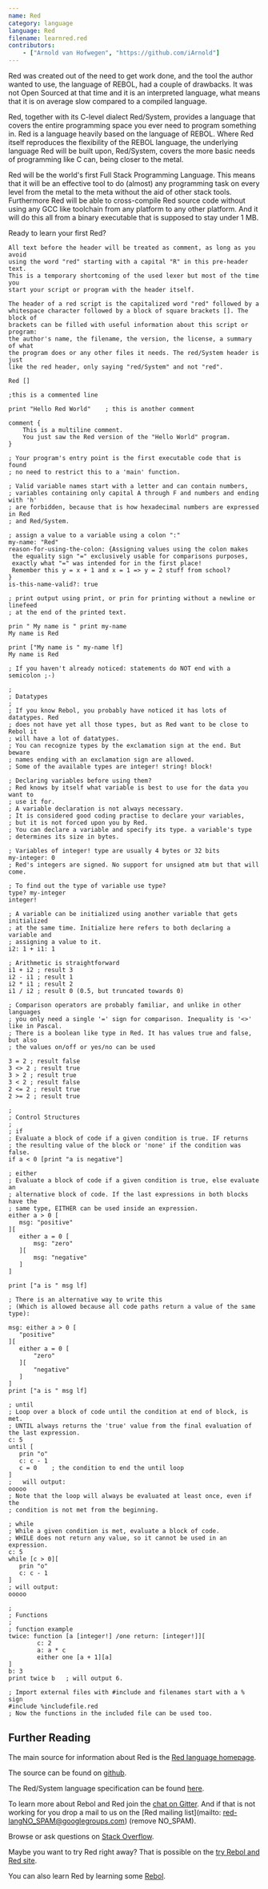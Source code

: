```yaml
---
name: Red
category: language
language: Red
filename: learnred.red
contributors:
    - ["Arnold van Hofwegen", "https://github.com/iArnold"]
---
```



Red was created out of the need to get work done, and the tool the author wanted to use, the language of REBOL, had a couple of drawbacks.
It was not Open Sourced at that time and it is an interpreted language, what means that it is on average slow compared to a compiled language.

Red, together with its C-level dialect Red/System, provides a language that covers the entire programming space you ever need to program something in.
Red is a language heavily based on the language of REBOL. Where Red itself reproduces the flexibility of the REBOL language, the underlying language Red will be built upon,
Red/System, covers the more basic needs of programming like C can, being closer to the metal.

Red will be the world's first Full Stack Programming Language. This means that it will be an effective tool to do (almost) any programming task on every level
from the metal to the meta without the aid of other stack tools.
Furthermore Red will be able to cross-compile Red source code without using any GCC like toolchain
from any platform to any other platform. And it will do this all from a binary executable that is supposed to stay under 1 MB.

Ready to learn your first Red?

```
All text before the header will be treated as comment, as long as you avoid
using the word "red" starting with a capital "R" in this pre-header text.
This is a temporary shortcoming of the used lexer but most of the time you
start your script or program with the header itself.

The header of a red script is the capitalized word "red" followed by a
whitespace character followed by a block of square brackets []. The block of
brackets can be filled with useful information about this script or program:
the author's name, the filename, the version, the license, a summary of what
the program does or any other files it needs. The red/System header is just
like the red header, only saying "red/System" and not "red".
```
```red
Red []

;this is a commented line

print "Hello Red World"    ; this is another comment

comment {
    This is a multiline comment.
    You just saw the Red version of the "Hello World" program.
}

; Your program's entry point is the first executable code that is found
; no need to restrict this to a 'main' function.

; Valid variable names start with a letter and can contain numbers,
; variables containing only capital A through F and numbers and ending with 'h'
; are forbidden, because that is how hexadecimal numbers are expressed in Red
; and Red/System.

; assign a value to a variable using a colon ":"
my-name: "Red"
reason-for-using-the-colon: {Assigning values using the colon makes
 the equality sign "=" exclusively usable for comparisons purposes,
 exactly what "=" was intended for in the first place!
 Remember this y = x + 1 and x = 1 => y = 2 stuff from school?
}
is-this-name-valid?: true

; print output using print, or prin for printing without a newline or linefeed
; at the end of the printed text.

prin " My name is " print my-name
My name is Red

print ["My name is " my-name lf]
My name is Red

; If you haven't already noticed: statements do NOT end with a semicolon ;-)

;
; Datatypes
;
; If you know Rebol, you probably have noticed it has lots of datatypes. Red
; does not have yet all those types, but as Red want to be close to Rebol it
; will have a lot of datatypes.
; You can recognize types by the exclamation sign at the end. But beware
; names ending with an exclamation sign are allowed.
; Some of the available types are integer! string! block!

; Declaring variables before using them?
; Red knows by itself what variable is best to use for the data you want to
; use it for.
; A variable declaration is not always necessary.
; It is considered good coding practise to declare your variables,
; but it is not forced upon you by Red.
; You can declare a variable and specify its type. a variable's type
; determines its size in bytes.

; Variables of integer! type are usually 4 bytes or 32 bits
my-integer: 0
; Red's integers are signed. No support for unsigned atm but that will come.

; To find out the type of variable use type?
type? my-integer
integer!

; A variable can be initialized using another variable that gets initialized
; at the same time. Initialize here refers to both declaring a variable and
; assigning a value to it.
i2: 1 + i1: 1

; Arithmetic is straightforward
i1 + i2 ; result 3
i2 - i1 ; result 1
i2 * i1 ; result 2
i1 / i2 ; result 0 (0.5, but truncated towards 0)

; Comparison operators are probably familiar, and unlike in other languages
; you only need a single '=' sign for comparison. Inequality is '<>' like in Pascal.
; There is a boolean like type in Red. It has values true and false, but also
; the values on/off or yes/no can be used

3 = 2 ; result false
3 <> 2 ; result true
3 > 2 ; result true
3 < 2 ; result false
2 <= 2 ; result true
2 >= 2 ; result true

;
; Control Structures
;
; if
; Evaluate a block of code if a given condition is true. IF returns
; the resulting value of the block or 'none' if the condition was false.
if a < 0 [print "a is negative"]

; either
; Evaluate a block of code if a given condition is true, else evaluate an
; alternative block of code. If the last expressions in both blocks have the
; same type, EITHER can be used inside an expression.
either a > 0 [
   msg: "positive"
][
   either a = 0 [
       msg: "zero"
   ][
       msg: "negative"
   ]
]

print ["a is " msg lf]

; There is an alternative way to write this
; (Which is allowed because all code paths return a value of the same type):

msg: either a > 0 [
   "positive"
][
   either a = 0 [
       "zero"
   ][
       "negative"
   ]
]
print ["a is " msg lf]

; until
; Loop over a block of code until the condition at end of block, is met.
; UNTIL always returns the 'true' value from the final evaluation of the last expression.
c: 5
until [
   prin "o"
   c: c - 1
   c = 0    ; the condition to end the until loop
]
;   will output:
ooooo
; Note that the loop will always be evaluated at least once, even if the
; condition is not met from the beginning.

; while
; While a given condition is met, evaluate a block of code.
; WHILE does not return any value, so it cannot be used in an expression.
c: 5
while [c > 0][
   prin "o"
   c: c - 1
]
; will output:
ooooo

;
; Functions
;
; function example
twice: function [a [integer!] /one return: [integer!]][
        c: 2
        a: a * c
        either one [a + 1][a]
]
b: 3
print twice b   ; will output 6.

; Import external files with #include and filenames start with a % sign
#include %includefile.red
; Now the functions in the included file can be used too.

```

## Further Reading

The main source for information about Red is the [Red language homepage](http://www.red-lang.org).

The source can be found on [github](https://github.com/red/red).

The Red/System language specification can be found [here](http://static.red-lang.org/red-system-specs-light.html).

To learn more about Rebol and Red join the [chat on Gitter](https://gitter.im/red/red). And if that is not working for you drop a mail to us on the [Red mailing list](mailto: red-langNO_SPAM@googlegroups.com) (remove NO_SPAM).

Browse or ask questions on [Stack Overflow](https://stackoverflow.com/questions/tagged/red).

Maybe you want to try Red right away? That is possible on the [try Rebol and Red site](http://tryrebol.esperconsultancy.nl).

You can also learn Red by learning some [Rebol](http://www.rebol.com/docs.html).
